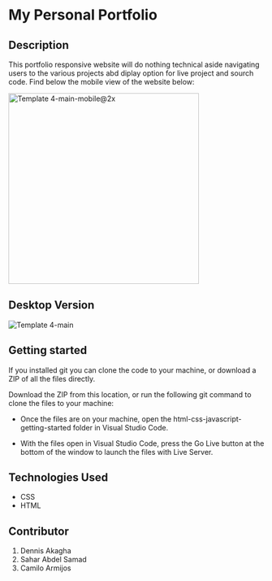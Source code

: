 # My Personal Portfolio
## Description
This portfolio responsive website will do nothing technical aside navigating users to the various projects abd diplay option for live project and sourch code. Find below the mobile view of the website below:



<img width="375" alt="Template 4-main-mobile@2x" src="https://user-images.githubusercontent.com/48631109/143321174-6fda38d2-85de-4ddf-9c3c-e66972eba56b.png">

## Desktop Version

![Template 4-main](https://user-images.githubusercontent.com/48631109/143321407-29a48739-84f0-4ba8-8ea0-132de6b67c8e.png)

## Getting started
If you installed git you can clone the code to your machine, or download a ZIP of all the files directly.

Download the ZIP from this location, or run the following git command to clone the files to your machine:

* Once the files are on your machine, open the html-css-javascript-getting-started folder in Visual Studio Code.

* With the files open in Visual Studio Code, press the Go Live button at the bottom of the window to launch the files with Live Server.

## Technologies Used
* CSS
* HTML

## Contributor
1. Dennis Akagha
2. Sahar Abdel Samad
3. Camilo Armijos
